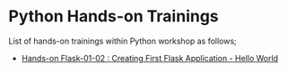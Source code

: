 # Python Hands-on Trainings

List of hands-on trainings within Python workshop as follows;

- [Hands-on Flask-01-02 : Creating First Flask Application - Hello World](./flask-01-02-hello-world-app-Jinja-Template/README.md)

<!-- - [Hands-on Flask-03    : Handling Routes and Templates with Flask Web Application and If and For Structure](./flask-03-handling-routes-and-if-for/README.md)

- [Hands-on Flask-04    : Using Get-Post Methods](./flask-04-handling-forms-POST-GET-Methods/README.md)

- [Hands-on Flask-05    : Handling SQL with Flask Web Application](./flask-05-Handling-SQL-with-Flask-Web-Application/README.md) -->



